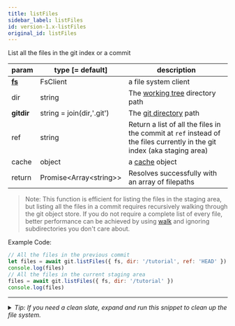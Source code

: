 ```yaml
---
title: listFiles
sidebar_label: listFiles
id: version-1.x-listFiles
original_id: listFiles
---
```


List all the files in the git index or a commit

| param          | type [= default]           | description                                                                                                              |
| -------------- | -------------------------- | ------------------------------------------------------------------------------------------------------------------------ |
| [**fs**](./fs) | FsClient                   | a file system client                                                                                                     |
| dir            | string                     | The [working tree](dir-vs-gitdir.md) directory path                                                                      |
| **gitdir**     | string = join(dir,'.git')  | The [git directory](dir-vs-gitdir.md) path                                                                               |
| ref            | string                     | Return a list of all the files in the commit at `ref` instead of the files currently in the git index (aka staging area) |
| cache          | object                     | a [cache](cache.md) object                                                                                               |
| return         | Promise\<Array\<string\>\> | Resolves successfully with an array of filepaths                                                                         |

> Note: This function is efficient for listing the files in the staging area, but listing all the files in a commit requires recursively walking through the git object store.
> If you do not require a complete list of every file, better performance can be achieved by using [walk](./walk) and ignoring subdirectories you don't care about.

Example Code:

```js live
// All the files in the previous commit
let files = await git.listFiles({ fs, dir: '/tutorial', ref: 'HEAD' })
console.log(files)
// All the files in the current staging area
files = await git.listFiles({ fs, dir: '/tutorial' })
console.log(files)
```


---

<details>
<summary><i>Tip: If you need a clean slate, expand and run this snippet to clean up the file system.</i></summary>

```js live
window.fs = new LightningFS('fs', { wipe: true })
window.pfs = window.fs.promises
console.log('done')
```
</details>

<script>
(function rewriteEditLink() {
  const el = document.querySelector('a.edit-page-link.button');
  if (el) {
    el.href = 'https://github.com/isomorphic-git/isomorphic-git/edit/main/src/api/listFiles.js';
  }
})();
</script>